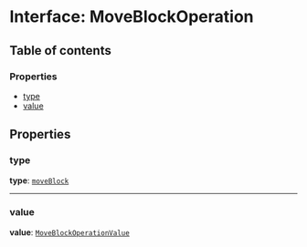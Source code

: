 # Interface: MoveBlockOperation

## Table of contents

### Properties

* [type](/en/auto-docs/free-layout-editor/interfaces/MoveBlockOperation.md#type)
* [value](/en/auto-docs/free-layout-editor/interfaces/MoveBlockOperation.md#value)

## Properties

### type

**type**: [`moveBlock`](/en/auto-docs/free-layout-editor/enums/OperationType.md#moveblock)

***

### value

**value**: [`MoveBlockOperationValue`](/en/auto-docs/free-layout-editor/types/MoveBlockOperationValue.md)
